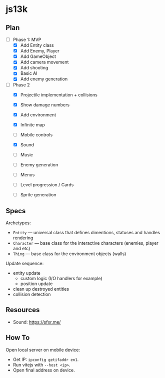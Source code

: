 # js13k

## Plan
- [ ] Phase 1: MVP
  - [x] Add Entity class
  - [x] Add Enemy, Player
  - [x] Add GameObject
  - [x] Add camera movement
  - [x] Add shooting
  - [x] Basic AI
  - [x] Add enemy generation
- [ ] Phase 2
  - [x] Projectile implementation + collisions
  - [x] Show damage numbers
  - [x] Add environment
  - [x] Infinite map
  - [ ] Mobile controls
  - [x] Sound
  - [ ] Music
  - [ ] Enemy generation
  - [ ] Menus
  - [ ] Level progression / Cards
  - [ ] Sprite generation


## Specs

Archetypes:
- `Entity` — universal class that defines dimentions, statuses and handles rendering
- `Character` — base class for the interactive characters (enemies, player and etc)
- `Thing` — base class for the environment objects (walls)

Update sequence:
- entity update
  - custom logic (I/O handlers for example)
  - position update
- clean up destroyed entities
- collision detection


## Resources

- Sound: https://sfxr.me/


## How To

Open local server on mobile device:
- Get IP: `ipconfig getifaddr en1`.
- Run vitejs with `--host <ip>`.
- Open final address on device.